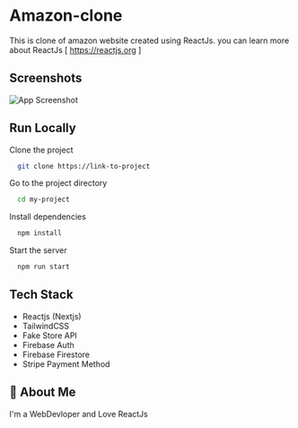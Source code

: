 
# Amazon-clone

This is clone of amazon website created using ReactJs. you can learn more about ReactJs [ https://reactjs.org
]



## Screenshots

![App Screenshot](https://images-eu.ssl-images-amazon.com/images/G/02/digital/video/merch2016/Hero/Covid19/Generic/GWBleedingHero_ENG_COVIDUPDATE__XSite_1500x600_PV_en-GB._CB428684220_.jpg)

  
## Run Locally

Clone the project

```bash
  git clone https://link-to-project
```

Go to the project directory

```bash
  cd my-project
```

Install dependencies

```bash
  npm install
```

Start the server

```bash
  npm run start
```

  
## Tech Stack

- Reactjs (Nextjs)
- TailwindCSS
- Fake Store API
- Firebase Auth
- Firebase Firestore
- Stripe Payment Method




## 🚀 About Me
I'm a WebDevloper and Love ReactJs

  